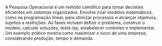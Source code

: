 A Pesquisa Operacional é um método científico para tomar decisões eficientes em sistemas organizados. Envolve criar modelos matemáticos, como na programação linear, para otimizar processos e alcançar objetivos, sujeitos a restrições. As fases incluem definir o problema, construir o modelo, calcular soluções, testá-las, estabelecer controles e implementar. Um exemplo prático mostra como maximizar o lucro de uma empresa, considerando produção, tempo e demanda.